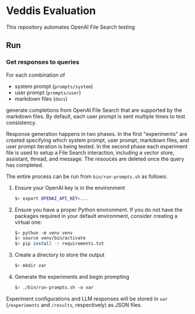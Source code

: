 # Veddis Evaluation

This repository automates OpenAI File Search testing

## Run

### Get responses to queries

For each combination of

* system prompt (`prompts/system`)
* user prompt (`prompts/user`)
* markdown files (`docs`)

generate completions from OpenAI File Search that are supported by the
markdown files. By default, each user prompt is sent multiple times to
test consistency.

Response generation happens in two phases. In the first "experiments"
are created specifying which system prompt, user prompt, markdown
files, and user prompt iteration is being tested. In the second phase
each experiment file is used to setup a File Search interaction,
including a vector store, assistant, thread, and message. The resouces
are deleted once the query has completed.

The entire process can be run from `bin/run-prompts.sh` as follows:

1. Ensure your OpenAI key is in the environment

   ```bash
   $> export OPENAI_API_KEY=...
   ```

2. Ensure you have a proper Python environment. If you do not have the
   packages required in your default environment, consider creating a
   virtual one:

   ```bash
   $> python -m venv venv
   $> source venv/bin/activate
   $> pip install -r requirements.txt
   ```

3. Create a directory to store the output

   ```bash
   $> mkdir var
   ```

4. Generate the experiments and begin prompting

   ```bash
   $> ./bin/run-prompts.sh -o var
   ```

Experiment configurations and LLM responses will be stored in `var`
(`/experiments` and `/results`, respectively) as JSON files.
